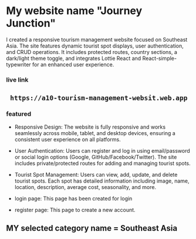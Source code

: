 # My website name  "Journey Junction"
 I created a responsive tourism management website focused on Southeast Asia. The site features dynamic tourist spot displays, user authentication, and CRUD operations. It includes protected routes, country sections, a dark/light theme toggle, and integrates Lottie React and React-simple-typewriter for an enhanced user experience.
### live link  
` https://a10-tourism-management-websit.web.app`
---
### featured
- Responsive Design: The website is fully responsive and works seamlessly across mobile, tablet, and desktop devices, ensuring a consistent user experience on all platforms.
- User Authentication: Users can register and log in using email/password or social login options (Google, GitHub/Facebook/Twitter). The site includes private/protected routes for adding and managing tourist spots.  
- Tourist Spot Management: Users can view, add, update, and delete tourist spots. Each spot has detailed information including image, name, location, description, average cost, seasonality, and more.

- login page: This page has been created for login
- register page: This page to create a new account.
## MY selected category name = Southeast Asia

